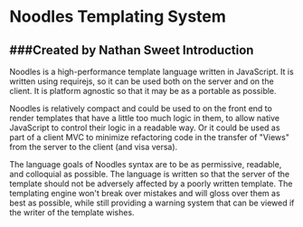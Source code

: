 Noodles Templating System
========================
###Created by Nathan Sweet
Introduction
------------
Noodles is a high-performance template language written in JavaScript. It is written
using requirejs, so it can be used both on the server and on the client. It is platform agnostic so that it may
be as a portable as possible.

Noodles is relatively compact and could be used to on the front end to render templates that have a little too much logic in them,
to allow native JavaScript to control their logic in a readable way. Or it could be used as part of a client MVC to minimize refactoring
code in the transfer of "Views" from the server to the client (and visa versa).

The language goals of Noodles syntax are to be as permissive, readable, and colloquial as possible. The language
is written so that the server of the template should not be adversely affected by a poorly written template.
The templating engine won't break over mistakes and will gloss over them as best as possible, while still
providing a warning system that can be viewed if the writer of the template wishes.